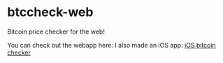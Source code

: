 # btccheck-web
Bitcoin price checker for the web!

You can check out the webapp here:
I also made an iOS app: [iOS bitcoin checker](https://github.com/yOoMarvin/btccheck)
